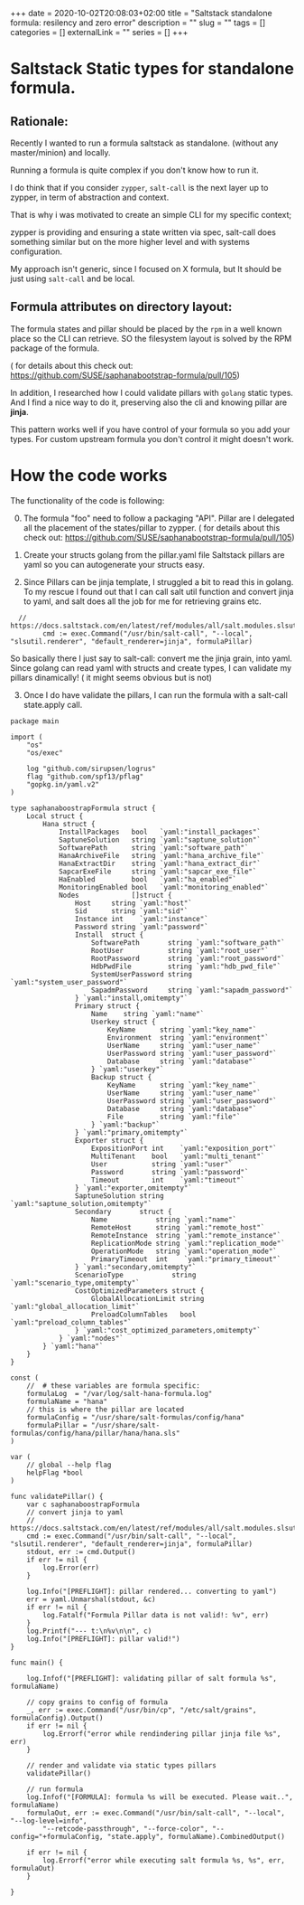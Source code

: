 +++ 
date = 2020-10-02T20:08:03+02:00
title = "Saltstack standalone formula: resilency and zero error"
description = ""
slug = "" 
tags = []
categories = []
externalLink = ""
series = []
+++

# Saltstack Static types for standalone formula.

## Rationale:

Recently I wanted to run a formula saltstack as standalone. (without any master/minion) and locally.

Running a formula is quite complex if you don't know how to run it.

I do think that if you consider `zypper`, `salt-call` is the next layer up to zypper, in term of abstraction and context.

That is why i was motivated to create an simple CLI for my specific context; 

zypper is providing and ensuring a state written via spec, salt-call does something similar but on the more higher level and with systems configuration.

My approach isn't generic, since I focused on X formula, but  It should be just using `salt-call` and be local.


## Formula attributes on directory layout:

The formula states and pillar should be placed by the `rpm` in a well known place so the CLI can retrieve. SO the filesystem layout is solved by the RPM package of the formula.

( for details about this check out: https://github.com/SUSE/saphanabootstrap-formula/pull/105)

In addition, I researched how I could validate pillars with `golang` static types. And I find a nice way to do it, preserving also the cli and knowing pillar are **jinja**.

This pattern works well if you have control of your formula so you add your types. For custom upstream formula you don't control it might doesn't work.

# How the code works

The functionality of the code is following:

0) The formula "foo" need to follow a packaging "API". Pillar are I delegated all the placement of the states/pillar to zypper.  ( for details about this check out: https://github.com/SUSE/saphanabootstrap-formula/pull/105)

1) Create your structs golang from the pillar.yaml file
 Saltstack pillars are yaml  so you can autogenerate your structs easy.

2) Since Pillars can be jinja template, I struggled a bit to read this in golang.
To my rescue I found out that I can call salt util function and convert jinja to yaml, and salt does all the job for me for retrieving grains etc.

```
  // https://docs.saltstack.com/en/latest/ref/modules/all/salt.modules.slsutil.html#salt.modules.slsutil.renderer
        cmd := exec.Command("/usr/bin/salt-call", "--local", "slsutil.renderer", "default_renderer=jinja", formulaPillar)
```
So basically there I just say to salt-call: convert me the jinja grain, into yaml.
Since golang can read yaml with structs and create types, I can validate my pillars dinamically! ( it might seems obvious but is not)

3) Once I do have validate the pillars, I can run the formula with a salt-call state.apply call.


```
package main

import (
	"os"
	"os/exec"

	log "github.com/sirupsen/logrus"
	flag "github.com/spf13/pflag"
	"gopkg.in/yaml.v2"
)

type saphanaboostrapFormula struct {
	Local struct {
		Hana struct {
			InstallPackages   bool   `yaml:"install_packages"`
			SaptuneSolution   string `yaml:"saptune_solution"`
			SoftwarePath      string `yaml:"software_path"`
			HanaArchiveFile   string `yaml:"hana_archive_file"`
			HanaExtractDir    string `yaml:"hana_extract_dir"`
			SapcarExeFile     string `yaml:"sapcar_exe_file"`
			HaEnabled         bool   `yaml:"ha_enabled"`
			MonitoringEnabled bool   `yaml:"monitoring_enabled"`
			Nodes             []struct {
				Host     string `yaml:"host"`
				Sid      string `yaml:"sid"`
				Instance int    `yaml:"instance"`
				Password string `yaml:"password"`
				Install  struct {
					SoftwarePath       string `yaml:"software_path"`
					RootUser           string `yaml:"root_user"`
					RootPassword       string `yaml:"root_password"`
					HdbPwdFile         string `yaml:"hdb_pwd_file"`
					SystemUserPassword string `yaml:"system_user_password"`
					SapadmPassword     string `yaml:"sapadm_password"`
				} `yaml:"install,omitempty"`
				Primary struct {
					Name    string `yaml:"name"`
					Userkey struct {
						KeyName      string `yaml:"key_name"`
						Environment  string `yaml:"environment"`
						UserName     string `yaml:"user_name"`
						UserPassword string `yaml:"user_password"`
						Database     string `yaml:"database"`
					} `yaml:"userkey"`
					Backup struct {
						KeyName      string `yaml:"key_name"`
						UserName     string `yaml:"user_name"`
						UserPassword string `yaml:"user_password"`
						Database     string `yaml:"database"`
						File         string `yaml:"file"`
					} `yaml:"backup"`
				} `yaml:"primary,omitempty"`
				Exporter struct {
					ExpositionPort int    `yaml:"exposition_port"`
					MultiTenant    bool   `yaml:"multi_tenant"`
					User           string `yaml:"user"`
					Password       string `yaml:"password"`
					Timeout        int    `yaml:"timeout"`
				} `yaml:"exporter,omitempty"`
				SaptuneSolution string `yaml:"saptune_solution,omitempty"`
				Secondary       struct {
					Name            string `yaml:"name"`
					RemoteHost      string `yaml:"remote_host"`
					RemoteInstance  string `yaml:"remote_instance"`
					ReplicationMode string `yaml:"replication_mode"`
					OperationMode   string `yaml:"operation_mode"`
					PrimaryTimeout  int    `yaml:"primary_timeout"`
				} `yaml:"secondary,omitempty"`
				ScenarioType            string `yaml:"scenario_type,omitempty"`
				CostOptimizedParameters struct {
					GlobalAllocationLimit string `yaml:"global_allocation_limit"`
					PreloadColumnTables   bool   `yaml:"preload_column_tables"`
				} `yaml:"cost_optimized_parameters,omitempty"`
			} `yaml:"nodes"`
		} `yaml:"hana"`
	}
}

const (
	//	# these variables are formula specific:
	formulaLog  = "/var/log/salt-hana-formula.log"
	formulaName = "hana"
	// this is where the pillar are located
	formulaConfig = "/usr/share/salt-formulas/config/hana"
	formulaPillar = "/usr/share/salt-formulas/config/hana/pillar/hana/hana.sls"
)

var (
	// global --help flag
	helpFlag *bool
)

func validatePillar() {
	var c saphanaboostrapFormula
	// convert jinja to yaml
	// https://docs.saltstack.com/en/latest/ref/modules/all/salt.modules.slsutil.html#salt.modules.slsutil.renderer
	cmd := exec.Command("/usr/bin/salt-call", "--local", "slsutil.renderer", "default_renderer=jinja", formulaPillar)
	stdout, err := cmd.Output()
	if err != nil {
		log.Error(err)
	}

	log.Info("[PREFLIGHT]: pillar rendered... converting to yaml")
	err = yaml.Unmarshal(stdout, &c)
	if err != nil {
		log.Fatalf("Formula Pillar data is not valid!: %v", err)
	}
	log.Printf("--- t:\n%v\n\n", c)
	log.Info("[PREFLIGHT]: pillar valid!")
}

func main() {

	log.Infof("[PREFLIGHT]: validating pillar of salt formula %s", formulaName)

	// copy grains to config of formula
	_, err := exec.Command("/usr/bin/cp", "/etc/salt/grains", formulaConfig).Output()
	if err != nil {
		log.Errorf("error while rendindering pillar jinja file %s", err)
	}

	// render and validate via static types pillars
	validatePillar()

	// run formula
	log.Infof("[FORMULA]: formula %s will be executed. Please wait..", formulaName)
	formulaOut, err := exec.Command("/usr/bin/salt-call", "--local", "--log-level=info",
		"--retcode-passthrough", "--force-color", "--config="+formulaConfig, "state.apply", formulaName).CombinedOutput()

	if err != nil {
		log.Errorf("error while executing salt formula %s, %s", err, formulaOut)
	}

}
```
